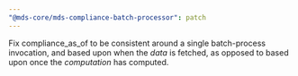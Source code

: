 ```yaml
---
"@mds-core/mds-compliance-batch-processor": patch
---
```


Fix compliance_as_of to be consistent around a single batch-process invocation, and based upon when the *data* is fetched, as opposed to based upon once the *computation* has computed.
